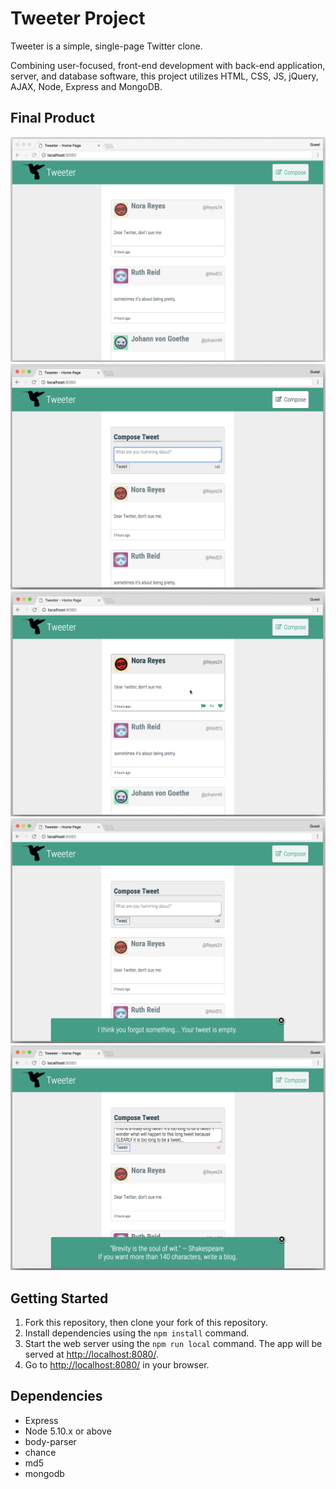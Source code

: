 # Tweeter Project

Tweeter is a simple, single-page Twitter clone.

Combining user-focused, front-end development with back-end application, server, and database software, this project utilizes HTML, CSS, JS, jQuery, AJAX, Node, Express and MongoDB.

## Final Product

!["Screenshot of Tweeter"](https://github.com/djwendo/tweeter/blob/master/docs/tweeter-landing-page.png?raw=true)
!["Toggle Compose and hover on Compose"](https://github.com/djwendo/tweeter/blob/master/docs/toggle-compose.png?raw=true)
!["Hover on tweet"](https://github.com/djwendo/tweeter/blob/master/docs/tweet-hover.png?raw=true)
!["Flash Message for empty tweet"](https://github.com/djwendo/tweeter/blob/master/docs/flash-message-empty-tweet.png?raw=true)
!["Flash Message when tweet is too long"](https://github.com/djwendo/tweeter/blob/master/docs/flash-message-long-tweet.png?raw=true)

## Getting Started

1. Fork this repository, then clone your fork of this repository.
2. Install dependencies using the `npm install` command.
3. Start the web server using the `npm run local` command. The app will be served at <http://localhost:8080/>.
4. Go to <http://localhost:8080/> in your browser.

## Dependencies

- Express
- Node 5.10.x or above
- body-parser
- chance
- md5
- mongodb
